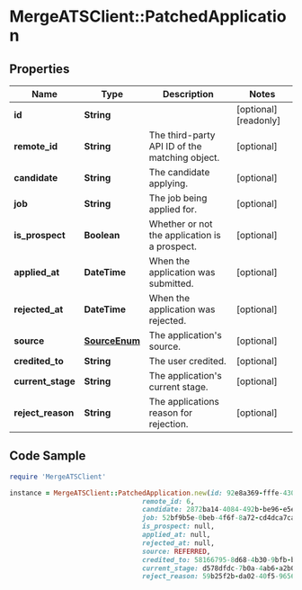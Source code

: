 # MergeATSClient::PatchedApplication

## Properties

Name | Type | Description | Notes
------------ | ------------- | ------------- | -------------
**id** | **String** |  | [optional] [readonly] 
**remote_id** | **String** | The third-party API ID of the matching object. | [optional] 
**candidate** | **String** | The candidate applying. | [optional] 
**job** | **String** | The job being applied for. | [optional] 
**is_prospect** | **Boolean** | Whether or not the application is a prospect. | [optional] 
**applied_at** | **DateTime** | When the application was submitted. | [optional] 
**rejected_at** | **DateTime** | When the application was rejected. | [optional] 
**source** | [**SourceEnum**](SourceEnum.md) | The application&#39;s source. | [optional] 
**credited_to** | **String** | The user credited. | [optional] 
**current_stage** | **String** | The application&#39;s current stage. | [optional] 
**reject_reason** | **String** | The applications reason for rejection. | [optional] 

## Code Sample

```ruby
require 'MergeATSClient'

instance = MergeATSClient::PatchedApplication.new(id: 92e8a369-fffe-430d-b93a-f7e8a16563f1,
                                 remote_id: 6,
                                 candidate: 2872ba14-4084-492b-be96-e5eee6fc33ef,
                                 job: 52bf9b5e-0beb-4f6f-8a72-cd4dca7ca633,
                                 is_prospect: null,
                                 applied_at: null,
                                 rejected_at: null,
                                 source: REFERRED,
                                 credited_to: 58166795-8d68-4b30-9bfb-bfd402479484,
                                 current_stage: d578dfdc-7b0a-4ab6-a2b0-4b40f20eb9ea,
                                 reject_reason: 59b25f2b-da02-40f5-9656-9fa0db555784)
```


